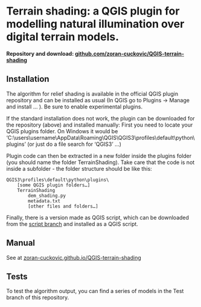 # Terrain shading: a QGIS plugin for modelling natural illumination over digital terrain models. 


**Repository and download: [github.com/zoran-cuckovic/QGIS-terrain-shading](https://github.com/zoran-cuckovic/QGIS-terrain-shading)**

## Installation

The algorithm for relief shading is available in the official QGIS plugin repository and can be installed as usual (In QGIS go to Plugins -> Manage and install … ). Be sure to enable experimental plugins. 

If the standard installation does not work, the plugin can be downloaded for the repository (above) and installed manually: 
First you need to locate your QGIS plugins folder. On Windows it would be ‘C:\users\username\AppData\Roaming\QGIS\QGIS3\profiles\default\python\plugins’ (or just do a file search for ‘QGIS3’ …)

Plugin code can then be extracted in a new folder inside the plugins folder (you should name the folder TerrainShading). Take care that the code is not inside a subfolder - the folder structure should be like this:

    QGIS3\profiles\default\python\plugins\
        [some QGIS plugin folders…]
        TerrainShading
            dem_shading.py
            metadata.txt
            [other files and folders…]


Finally, there is a version made as QGIS script, which can be downloaded from the [script branch](https://github.com/zoran-cuckovic/QGIS-terrain-shading/tree/script) and installed as a QGIS script. 

## Manual
See at [zoran-cuckovic.github.io/QGIS-terrain-shading](https://zoran-cuckovic.github.io/QGIS-terrain-shading)

## Tests
To test the algorithm output, you can find a series of models in the Test branch of this repository.



